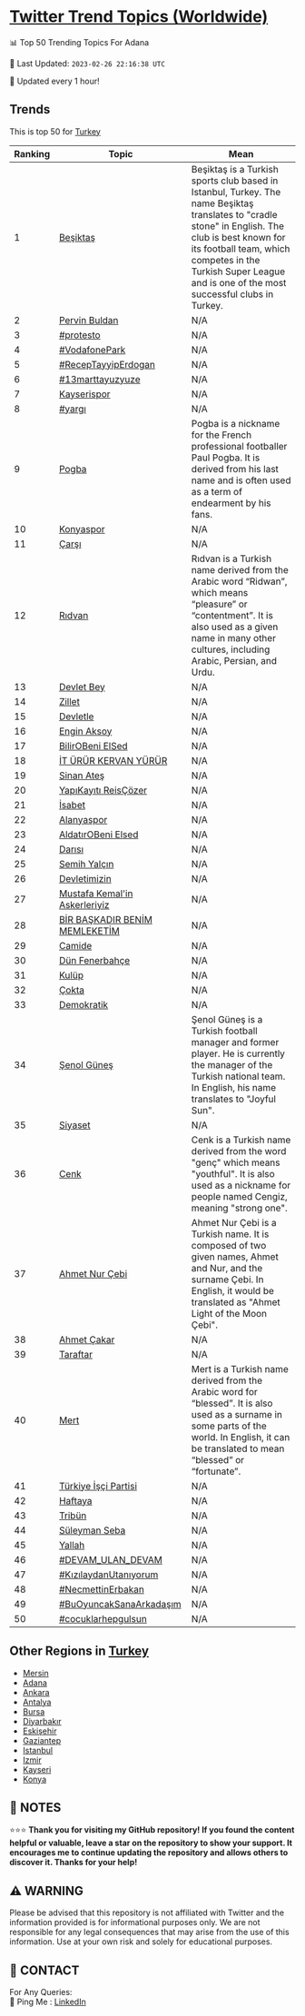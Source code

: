 [Twitter Trend Topics (Worldwide)](https://github.com/ErcinDedeoglu/Twitter-Trend-Topics)
==========


📊 Top 50 Trending Topics For Adana

📆 Last Updated: `2023-02-26 22:16:38 UTC`

🔧 Updated every 1 hour!


## Trends

This is top 50 for [Turkey](</Turkey>)

| Ranking | Topic | Mean |
| ------- | ------------ | ------------ |
| 1 | [Beşiktaş](http://twitter.com/search?q=Be%c5%9fikta%c5%9f) | Beşiktaş is a Turkish sports club based in Istanbul, Turkey. The name Beşiktaş translates to "cradle stone" in English. The club is best known for its football team, which competes in the Turkish Super League and is one of the most successful clubs in Turkey. |
| 2 | [Pervin Buldan](http://twitter.com/search?q=Pervin+Buldan) | N/A |
| 3 | [#protesto](http://twitter.com/search?q=%23protesto) | N/A |
| 4 | [#VodafonePark](http://twitter.com/search?q=%23VodafonePark) | N/A |
| 5 | [#RecepTayyipErdogan](http://twitter.com/search?q=%23RecepTayyipErdogan) | N/A |
| 6 | [#13marttayuzyuze](http://twitter.com/search?q=%2313marttayuzyuze) | N/A |
| 7 | [Kayserispor](http://twitter.com/search?q=Kayserispor) | N/A |
| 8 | [#yargı](http://twitter.com/search?q=%23yarg%c4%b1) | N/A |
| 9 | [Pogba](http://twitter.com/search?q=Pogba) | Pogba is a nickname for the French professional footballer Paul Pogba. It is derived from his last name and is often used as a term of endearment by his fans. |
| 10 | [Konyaspor](http://twitter.com/search?q=Konyaspor) | N/A |
| 11 | [Çarşı](http://twitter.com/search?q=%c3%87ar%c5%9f%c4%b1) | N/A |
| 12 | [Rıdvan](http://twitter.com/search?q=R%c4%b1dvan) | Rıdvan is a Turkish name derived from the Arabic word “Ridwan”, which means “pleasure” or “contentment”. It is also used as a given name in many other cultures, including Arabic, Persian, and Urdu. |
| 13 | [Devlet Bey](http://twitter.com/search?q=Devlet+Bey) | N/A |
| 14 | [Zillet](http://twitter.com/search?q=Zillet) | N/A |
| 15 | [Devletle](http://twitter.com/search?q=Devletle) | N/A |
| 16 | [Engin Aksoy](http://twitter.com/search?q=Engin+Aksoy) | N/A |
| 17 | [BilirOBeni ElSed](http://twitter.com/search?q=BilirOBeni+ElSed) | N/A |
| 18 | [İT ÜRÜR KERVAN YÜRÜR](http://twitter.com/search?q=%c4%b0T+%c3%9cR%c3%9cR+KERVAN+Y%c3%9cR%c3%9cR) | N/A |
| 19 | [Sinan Ateş](http://twitter.com/search?q=Sinan+Ate%c5%9f) | N/A |
| 20 | [YapıKayıtı ReisÇözer](http://twitter.com/search?q=Yap%c4%b1Kay%c4%b1t%c4%b1+Reis%c3%87%c3%b6zer) | N/A |
| 21 | [İsabet](http://twitter.com/search?q=%c4%b0sabet) | N/A |
| 22 | [Alanyaspor](http://twitter.com/search?q=Alanyaspor) | N/A |
| 23 | [AldatırOBeni Elsed](http://twitter.com/search?q=Aldat%c4%b1rOBeni+Elsed) | N/A |
| 24 | [Darısı](http://twitter.com/search?q=Dar%c4%b1s%c4%b1) | N/A |
| 25 | [Semih Yalçın](http://twitter.com/search?q=Semih+Yal%c3%a7%c4%b1n) | N/A |
| 26 | [Devletimizin](http://twitter.com/search?q=Devletimizin) | N/A |
| 27 | [Mustafa Kemal'in Askerleriyiz](http://twitter.com/search?q=Mustafa+Kemal%27in+Askerleriyiz) | N/A |
| 28 | [BİR BAŞKADIR BENİM MEMLEKETİM](http://twitter.com/search?q=B%c4%b0R+BA%c5%9eKADIR+BEN%c4%b0M+MEMLEKET%c4%b0M) | N/A |
| 29 | [Camide](http://twitter.com/search?q=Camide) | N/A |
| 30 | [Dün Fenerbahçe](http://twitter.com/search?q=D%c3%bcn+Fenerbah%c3%a7e) | N/A |
| 31 | [Kulüp](http://twitter.com/search?q=Kul%c3%bcp) | N/A |
| 32 | [Çokta](http://twitter.com/search?q=%c3%87okta) | N/A |
| 33 | [Demokratik](http://twitter.com/search?q=Demokratik) | N/A |
| 34 | [Şenol Güneş](http://twitter.com/search?q=%c5%9eenol+G%c3%bcne%c5%9f) | Şenol Güneş is a Turkish football manager and former player. He is currently the manager of the Turkish national team. In English, his name translates to "Joyful Sun". |
| 35 | [Siyaset](http://twitter.com/search?q=Siyaset) | N/A |
| 36 | [Cenk](http://twitter.com/search?q=Cenk) | Cenk is a Turkish name derived from the word "genç" which means "youthful". It is also used as a nickname for people named Cengiz, meaning "strong one". |
| 37 | [Ahmet Nur Çebi](http://twitter.com/search?q=Ahmet+Nur+%c3%87ebi) | Ahmet Nur Çebi is a Turkish name. It is composed of two given names, Ahmet and Nur, and the surname Çebi. In English, it would be translated as "Ahmet Light of the Moon Çebi". |
| 38 | [Ahmet Çakar](http://twitter.com/search?q=Ahmet+%c3%87akar) | N/A |
| 39 | [Taraftar](http://twitter.com/search?q=Taraftar) | N/A |
| 40 | [Mert](http://twitter.com/search?q=Mert) | Mert is a Turkish name derived from the Arabic word for “blessed”. It is also used as a surname in some parts of the world. In English, it can be translated to mean “blessed” or “fortunate”. |
| 41 | [Türkiye İşçi Partisi](http://twitter.com/search?q=T%c3%bcrkiye+%c4%b0%c5%9f%c3%a7i+Partisi) | N/A |
| 42 | [Haftaya](http://twitter.com/search?q=Haftaya) | N/A |
| 43 | [Tribün](http://twitter.com/search?q=Trib%c3%bcn) | N/A |
| 44 | [Süleyman Seba](http://twitter.com/search?q=S%c3%bcleyman+Seba) | N/A |
| 45 | [Yallah](http://twitter.com/search?q=Yallah) | N/A |
| 46 | [#DEVAM_ULAN_DEVAM](http://twitter.com/search?q=%23DEVAM_ULAN_DEVAM) | N/A |
| 47 | [#KızılaydanUtanıyorum](http://twitter.com/search?q=%23K%c4%b1z%c4%b1laydanUtan%c4%b1yorum) | N/A |
| 48 | [#NecmettinErbakan](http://twitter.com/search?q=%23NecmettinErbakan) | N/A |
| 49 | [#BuOyuncakSanaArkadaşım](http://twitter.com/search?q=%23BuOyuncakSanaArkada%c5%9f%c4%b1m) | N/A |
| 50 | [#cocuklarhepgulsun](http://twitter.com/search?q=%23cocuklarhepgulsun) | N/A |



## Other Regions in [Turkey](</Turkey>)

* [Mersin](</Turkey/Mersin.md>)
* [Adana](</Turkey/Adana.md>)
* [Ankara](</Turkey/Ankara.md>)
* [Antalya](</Turkey/Antalya.md>)
* [Bursa](</Turkey/Bursa.md>)
* [Diyarbakır](</Turkey/Diyarbakır.md>)
* [Eskişehir](</Turkey/Eskişehir.md>)
* [Gaziantep](</Turkey/Gaziantep.md>)
* [Istanbul](</Turkey/Istanbul.md>)
* [Izmir](</Turkey/Izmir.md>)
* [Kayseri](</Turkey/Kayseri.md>)
* [Konya](</Turkey/Konya.md>)



## 📝 NOTES

⭐⭐⭐ **Thank you for visiting my GitHub repository! If you found the content helpful or valuable, leave a star on the repository to show your support. It encourages me to continue updating the repository and allows others to discover it. Thanks for your help!**


## ⚠️ WARNING

Please be advised that this repository is not affiliated with Twitter and the information provided is for informational purposes only. We are not responsible for any legal consequences that may arise from the use of this information. Use at your own risk and solely for educational purposes.


## 📨 CONTACT

 For Any Queries:  
            🏓 Ping Me : [LinkedIn](https://www.linkedin.com/in/ercindedeoglu/)
